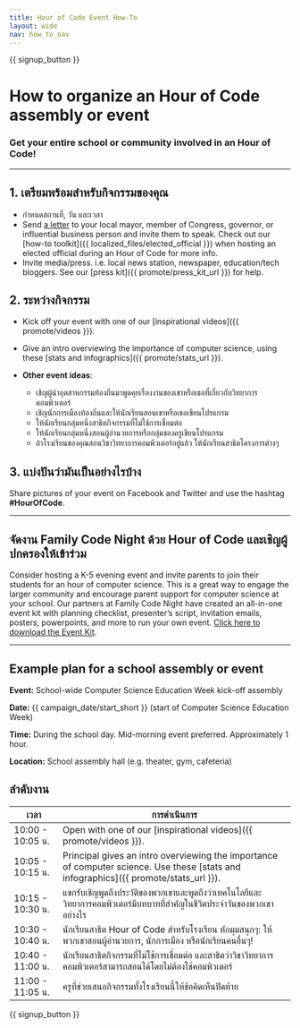 ```yaml
---
title: Hour of Code Event How-To
layout: wide
nav: how_to_nav
---
```


{{ signup_button }}

# How to organize an Hour of Code assembly or event

### Get your entire school or community involved in an Hour of Code!

* * *

## 1. เตรียมพร้อมสำหรับกิจกรรมของคุณ

- กำหนดสถานที่, วัน และเวลา
- Send [a letter](https://hourofcode.com/promote/resources#sample-emails) to your local mayor, member of Congress, governor, or influential business person and invite them to speak. Check out our [how-to toolkit]({{ localized_files/elected_official }}) when hosting an elected official during an Hour of Code for more info.
- Invite media/press. i.e. local news station, newspaper, education/tech bloggers. See our [press kit]({{ promote/press_kit_url }}) for help.

## 2. ระหว่างกิจกรรม

- Kick off your event with one of our [inspirational videos]({{ promote/videos }}).
- Give an intro overviewing the importance of computer science, using these [stats and infographics]({{ promote/stats_url }}).   
      
    
- **Other event ideas**: 
    - เชิญผู้นำอุตสาหกรรมท้องถิ่นมาพูดคุยเรื่องงานของเขาหรือเธอที่เกี่ยวกับวิทยาการคอมพิวเตอร์
    - เชิญนักการเมืองท้องถิ่นและให้นักเรียนสอนเขาหรือเธอเขียนโปรแกรม
    - ให้นักเรียนกลุ่มหนึ่งสาธิตกิจกรรมที่ไม่ใช้การเชื่อมต่อ
    - ให้นักเรียนกลุ่มหนึ่งสอนผู้อำนวยการหรือกลุ่มของครูเขียนโปรแกรม
    - ถ้าโรงเรียนของคุณสอนวิชาวิทยาการคอมพิวเตอร์อยู่แล้ว ให้นักเรียนสาธิตโครงการต่างๆ

## 3. แบ่งปันว่ามันเป็นอย่างไรบ้าง

Share pictures of your event on Facebook and Twitter and use the hashtag **#HourOfCode**.

* * *

## จัดงาน Family Code Night ด้วย Hour of Code และเชิญผู้ปกครองให้เข้าร่วม

Consider hosting a K-5 evening event and invite parents to join their students for an hour of computer science. This is a great way to engage the larger community and encourage parent support for computer science at your school. Our partners at Family Code Night have created an all-in-one event kit with planning checklist, presenter’s script, invitation emails, posters, powerpoints, and more to run your own event. [Click here to download the Event Kit](http://www.familycodenight.org/DownloadCodeDotOrg.html).

* * *

## Example plan for a school assembly or event

**Event:** School-wide Computer Science Education Week kick-off assembly

**Date:** {{ campaign_date/start_short }} (start of Computer Science Education Week)

**Time:** During the school day. Mid-morning event preferred. Approximately 1 hour.

**Location:** School assembly hall (e.g. theater, gym, cafeteria)

## ลำดับงาน

| เวลา             | การดำเนินการ                                                                                                                          |
| ---------------- | ------------------------------------------------------------------------------------------------------------------------------------- |
| 10:00 - 10:05 น. | Open with one of our [inspirational videos]({{ promote/videos }}).                                                                    |
| 10:05 - 10:15 น. | Principal gives an intro overviewing the importance of computer science. Use these [stats and infographics]({{ promote/stats_url }}). |
| 10:15 - 10:30 น. | แขกรับเชิญพูดถึงประวัติของพวกเขาและพูดถึงว่าเทคโนโลยีและวิทยาการคอมพิวเตอร์มีบทบาทที่สำคัญในชีวิตประจำวันของพวกเขาอย่างไร             |
| 10:30 - 10:40 น. | นักเรียนสาธิต Hour of Code สำหรับโรงเรียน หักมุมสนุกๆ: ให้พวกเขาสอนผู้อำนวยการ, นักการเมือง หรือนักเรียนคนอื่นๆ!                      |
| 10:40 - 11:00 น. | นักเรียนสาธิตกิจกรรมที่ไม่ใช้การเชื่อมต่อ และสาธิตว่าวิชาวิทยาการคอมพิวเตอร์สามารถสอนได้โดยไม่ต้องใช้คอมพิวเตอร์                      |
| 11:00 - 11:05 น. | ครูที่ช่วยเสนอกิจกรรมทั้งโรงเรียนนี้ให้ข้อคิดเห็นปิดท้าย                                                                              |

{{ signup_button }}